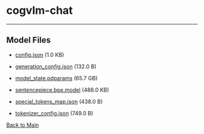 
# cogvlm-chat
---



## Model Files

- [config.json](https://paddlenlp.bj.bcebos.com/models/community/THUDM/cogvlm-chat/config.json) (1.0 KB)

- [generation_config.json](https://paddlenlp.bj.bcebos.com/models/community/THUDM/cogvlm-chat/generation_config.json) (132.0 B)

- [model_state.pdparams](https://paddlenlp.bj.bcebos.com/models/community/THUDM/cogvlm-chat/model_state.pdparams) (65.7 GB)

- [sentencepiece.bpe.model](https://paddlenlp.bj.bcebos.com/models/community/THUDM/cogvlm-chat/sentencepiece.bpe.model) (488.0 KB)

- [special_tokens_map.json](https://paddlenlp.bj.bcebos.com/models/community/THUDM/cogvlm-chat/special_tokens_map.json) (438.0 B)

- [tokenizer_config.json](https://paddlenlp.bj.bcebos.com/models/community/THUDM/cogvlm-chat/tokenizer_config.json) (749.0 B)


[Back to Main](../../)